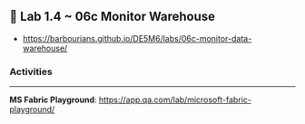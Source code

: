 ## 🧪 Lab 1.4 ~ 06c Monitor Warehouse

- https://barbourians.github.io/DE5M6/labs/06c-monitor-data-warehouse/

### Activities

<hr>

**MS Fabric Playground**: https://app.qa.com/lab/microsoft-fabric-playground/
